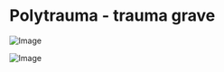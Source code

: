 # Polytrauma - trauma grave

![Image](.//media/urgences/Scan_0014.jpg)

![Image](.//media/urgences/Scan_0014_verso.jpg)

